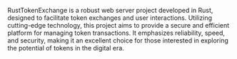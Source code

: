 RustTokenExchange is a robust web server project developed in Rust, designed to facilitate token exchanges and user interactions. Utilizing cutting-edge technology, this project aims to provide a secure and efficient platform for managing token transactions. It emphasizes reliability, speed, and security, making it an excellent choice for those interested in exploring the potential of tokens in the digital era.